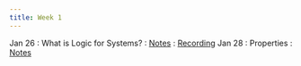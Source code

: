 ```yaml
---
title: Week 1
---
```


Jan 26 : What is Logic for Systems?  : [Notes](https://hackmd.io/@lfs/Hkjemh66Y) : [Recording](https://brown.hosted.panopto.com/Panopto/Pages/Viewer.aspx?id=8b695a3b-cd0b-4651-8415-ae2900f64332)
Jan 28 : Properties : [Notes](https://hackmd.io/@lfs/S1Io6jl0t) 
